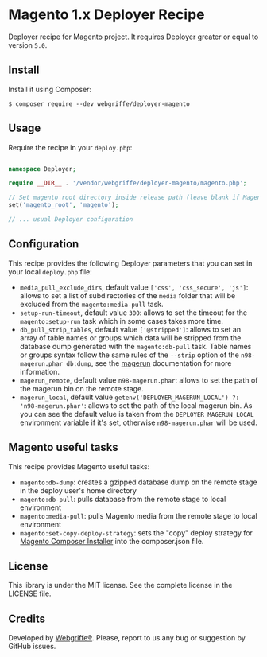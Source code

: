 Magento 1.x Deployer Recipe
===========================

Deployer recipe for Magento project. It requires Deployer greater or equal to version `5.0`.

Install
-------

Install it using Composer:

	$ composer require --dev webgriffe/deployer-magento
	
Usage
-----

Require the recipe in your `deploy.php`:

```php

namespace Deployer;

require __DIR__ . '/vendor/webgriffe/deployer-magento/magento.php';

// Set magento root directory inside release path (leave blank if Magento is in the root of the release path)
set('magento_root', 'magento');

// ... usual Deployer configuration
```

Configuration
-------------

This recipe provides the following Deployer parameters that you can set in your local `deploy.php` file:

* `media_pull_exclude_dirs`, default value `['css', 'css_secure', 'js']`: allows to set a list of subdirectories of the `media` folder that will be excluded from the `magento:media-pull` task.
* `setup-run-timeout`, default value `300`: allows to set the timeout for the `magento:setup-run` task which in some cases takes more time.
* `db_pull_strip_tables`, default value `['@stripped']`: allows to set an array of table names or groups which data will be stripped from the database dump generated with the `magento:db-pull` task. Table names or groups syntax follow the same rules of the `--strip` option of the `n98-magerun.phar db:dump`, see the [magerun](https://github.com/netz98/n98-magerun) documentation for more information.
* `magerun_remote`, default value `n98-magerun.phar`: allows to set the path of the magerun bin on the remote stage.
* `magerun_local`, default value `getenv('DEPLOYER_MAGERUN_LOCAL') ?: 'n98-magerun.phar'`: allows to set the path of the local magerun bin. As you can see the default value is taken from the `DEPLOYER_MAGERUN_LOCAL ` environment variable if it's set, otherwise `n98-magerun.phar` will be used.


Magento useful tasks
--------------------

This recipe provides Magento useful tasks:

* `magento:db-dump`: creates a gzipped database dump on the remote stage in the deploy user's home directory
* `magento:db-pull`: pulls database from the remote stage to local environment  
* `magento:media-pull`: pulls Magento media from the remote stage to local environment  
* `magento:set-copy-deploy-strategy`: sets the "copy" deploy strategy for [Magento Composer Installer](https://github.com/Cotya/magento-composer-installer) into the composer.json file.

License
-------

This library is under the MIT license. See the complete license in the LICENSE file.

Credits
-------

Developed by [Webgriffe®](http://www.webgriffe.com/). Please, report to us any bug or suggestion by GitHub issues.
